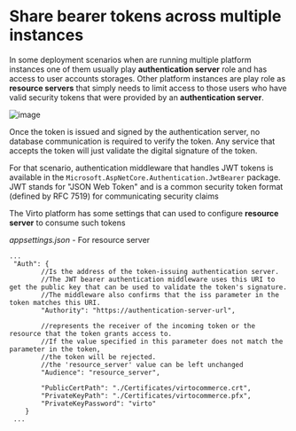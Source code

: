 # Share bearer tokens across multiple instances 

In some deployment scenarios when are running multiple platform instances one of them usually play **authentication server** role and has access to user accounts storages.
Other platform instances are play role as **resource servers** that simply needs to limit access to those users who have valid security tokens that were provided by an **authentication server**.

![image](https://user-images.githubusercontent.com/7566324/71414550-26545b80-2660-11ea-93ed-eda241f5c76b.png)

Once the token is issued and signed by the authentication server, no database communication is required to verify the token.
Any service that accepts the token will just validate the digital signature of the token.

For that scenario, authentication middleware that handles JWT tokens is available in the `Microsoft.AspNetCore.Authentication.JwtBearer` package.
JWT stands for "JSON Web Token" and is a common security token format (defined by RFC 7519) for communicating security claims

The Virto platform has some  settings that can used to configure **resource server** to consume  such tokens

*appsettings.json* - For resource server
```json5
...
 "Auth": {
        //Is the address of the token-issuing authentication server.
        //The JWT bearer authentication middleware uses this URI to get the public key that can be used to validate the token's signature.
        //The middleware also confirms that the iss parameter in the token matches this URI.
        "Authority": "https://authentication-server-url",
        
        //represents the receiver of the incoming token or the resource that the token grants access to.
        //If the value specified in this parameter does not match the parameter in the token,
        //the token will be rejected.
        //the 'resource_server' value can be left unchanged
        "Audience": "resource_server",

        "PublicCertPath": "./Certificates/virtocommerce.crt",
        "PrivateKeyPath": "./Certificates/virtocommerce.pfx",
        "PrivateKeyPassword": "virto"
    }
 ...
```
